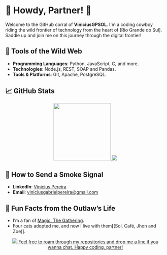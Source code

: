 # 🤠 Howdy, Partner! 🤠

Welcome to the GitHub corral of **ViniciusGPSOL**. I'm a coding cowboy riding the wild frontier of technology from the heart of [Rio Grande do Sul]. Saddle up and join me on this journey through the digital frontier!

## 🔧 Tools of the Wild Web

- **Programming Languages**: Python, JavaScript, C, and more.
- **Technologies**: Node.js, REST, SOAP and Pandas.
- **Tools & Platforms**: Git, Apache, PostgreSQL.

## 📈 GitHub Stats

<div align="center">
  <a href="https://github.com/ViniciusGPSOL" >
  <img height="180em" src="https://github-readme-stats-sigma-five.vercel.app/api?username=ViniciusGPSOL&show_icons=true&theme=tokyonight&include_all_commits=true&count_private=true"/ >

  <img src="https://github-profile-trophy.vercel.app/?username=ViniciusGPSOL&theme=algolia&row=2&no-bg=true&column=4&margin-w=15&margin-h=15" />
  </a>
</div>


## 🏇 How to Send a Smoke Signal

- **LinkedIn**: [Vinicius Pereira](https://www.linkedin.com/in/vinicius-pereira-62417a215/)
- **Email**: [viniciusgabrielpereira@gmail.com](mailto:viniciusgabrielpereira@gmail.com)

## 🌵 Fun Facts from the Outlaw’s Life

- I’m a fan of [Magic: The Gathering](#).
- Four cats adopted me, and now I live with them[(Sol, Café, Jhon and Zoe)].

<div align="center">
  <a href="https://github.com/ViniciusGPSOL" >
    <img src="https://i.giphy.com/media/v1.Y2lkPTc5MGI3NjExb2NramdxamxyazJhajIwY2Rrd3R4bGxqMm03ZWxwank3a2J4OWd2YiZlcD12MV9pbnRlcm5hbF9naWZfYnlfaWQmY3Q9Zw/9smDomSoAcBkQ/giphy.gif"/>
    Feel free to roam through my repositories and drop me a line if you wanna chat. Happy coding, partner!
  </a>
</div>
